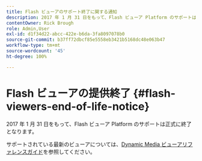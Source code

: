 ```yaml
---
title: Flash ビューアのサポート終了に関する通知
description: 2017 年 1 月 31 日をもって、Flash ビューア Platform のサポートは正式に終了となります。
contentOwner: Rick Brough
role: Admin,User
exl-id: d1f34d22-abcc-422e-b6da-3fa8097078b0
source-git-commit: b37ff72dbcf85e5558eb3421b5168dc48e063b47
workflow-type: tm+mt
source-wordcount: '45'
ht-degree: 100%

---
```


# Flash ビューアの提供終了 {#flash-viewers-end-of-life-notice}

2017 年 1 月 31 日をもって、Flash ビューア Platform のサポートは正式に終了となります。

サポートされている最新のビューアについては、[Dynamic Media ビューアリファレンスガイド](https://experienceleague.adobe.com/docs/dynamic-media-developer-resources.html?lang=ja)を参照してください。
